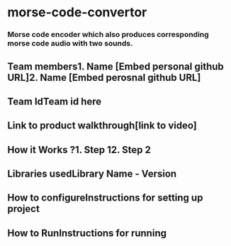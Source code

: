 # morse-code-convertor
### Morse code encoder which also produces corresponding morse code audio with two sounds. 
## Team members1. Name [Embed personal github URL]2. Name [Embed perosnal github URL]
## Team IdTeam id here
## Link to product walkthrough[link to video]
## How it Works ?1. Step 12. Step 2
## Libraries usedLibrary Name - Version
## How to configureInstructions for setting up project
## How to RunInstructions for running
